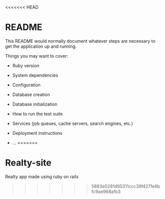 <<<<<<< HEAD
# README

This README would normally document whatever steps are necessary to get the
application up and running.

Things you may want to cover:

* Ruby version

* System dependencies

* Configuration

* Database creation

* Database initialization

* How to run the test suite

* Services (job queues, cache servers, search engines, etc.)

* Deployment instructions

* ...
=======
# Realty-site
Realty app made using ruby on rails
>>>>>>> 5883e0281d95311ccc39f427fe6bfc9ae968afb3
